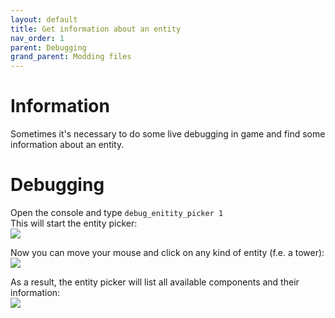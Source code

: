 ```yaml
---
layout: default
title: Get information about an entity 
nav_order: 1
parent: Debugging
grand_parent: Modding files
---
```


# Information
Sometimes it's necessary to do some live debugging in game and find some information about an entity. 

# Debugging
Open the console and type `debug_enitity_picker 1`  
This will start the entity picker:  
![](../../../../assets/images/debugging_entity_picker_new.png)  
  
Now you can move your mouse and click on any kind of entity (f.e. a tower):  
![](../../../../assets/images/debugging_entity_picker_new_2.png)  
  
As a result, the entity picker will list all available components and their information:  
![](../../../../assets/images/debugging_entity_picker_new_3.png)  